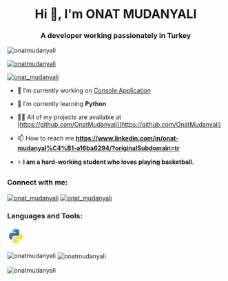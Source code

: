 <h1 align="center">Hi 👋, I'm ONAT MUDANYALI</h1>
<h3 align="center">A developer working passionately in Turkey</h3>

<p align="left"> <img src="https://komarev.com/ghpvc/?username=onatmudanyali&label=Profile%20views&color=0e75b6&style=flat" alt="onatmudanyali" /> </p>

<p align="left"> <a href="https://github.com/ryo-ma/github-profile-trophy"><img src="https://github-profile-trophy.vercel.app/?username=onatmudanyali" alt="onatmudanyali" /></a> </p>

<p align="left"> <a href="https://twitter.com/onat_mudanyali" target="blank"><img src="https://img.shields.io/twitter/follow/onat_mudanyali?logo=twitter&style=for-the-badge" alt="onat_mudanyali" /></a> </p>

- 🔭 I’m currently working on [Console Application](https://github.com/OnatMudanyali/Proje1-Konsol-Uygulamas)

- 🌱 I’m currently learning **Python**

- 👨‍💻 All of my projects are available at [https://github.com/OnatMudanyali](https://github.com/OnatMudanyali)

- 📫 How to reach me **https://www.linkedin.com/in/onat-mudanyal%C4%B1-a16ba6294/?originalSubdomain=tr**

- ⚡ **I am a hard-working student who loves playing basketball.**

<h3 align="left">Connect with me:</h3>
<p align="left">
<a href="https://twitter.com/onat_mudanyali" target="blank"><img align="center" src="https://raw.githubusercontent.com/rahuldkjain/github-profile-readme-generator/master/src/images/icons/Social/twitter.svg" alt="onat_mudanyali" height="30" width="40" /></a>
<a href="https://instagram.com/onat_mudanyali" target="blank"><img align="center" src="https://raw.githubusercontent.com/rahuldkjain/github-profile-readme-generator/master/src/images/icons/Social/instagram.svg" alt="onat_mudanyali" height="30" width="40" /></a>


<h3 align="left">Languages and Tools:</h3>
<p align="left"> <a href="https://www.python.org" target="_blank" rel="noreferrer"> <img src="https://raw.githubusercontent.com/devicons/devicon/master/icons/python/python-original.svg" alt="python" width="40" height="40"/> </a> </p>

<p><img align="left" src="https://github-readme-stats.vercel.app/api/top-langs?username=onatmudanyali&show_icons=true&locale=en&layout=compact" alt="onatmudanyali" /></p>

<p>&nbsp;<img align="center" src="https://github-readme-stats.vercel.app/api?username=onatmudanyali&show_icons=true&locale=en" alt="onatmudanyali" /></p>

<p><img align="center" src="https://github-readme-streak-stats.herokuapp.com/?user=onatmudanyali&" alt="onatmudanyali" /></p>




